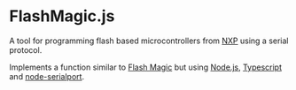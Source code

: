 # FlashMagic.js

A tool for programming flash based microcontrollers from [NXP](http://www.nxp.com/microcontrollers) using a serial protocol.

Implements a function similar to [Flash Magic](http://www.flashmagictool.com) but using [Node.js](https://github.com/nodejs/node), [Typescript](https://github.com/microsoft/typescript) and [node-serialport](https://github.com/voodootikigod/node-serialport).
